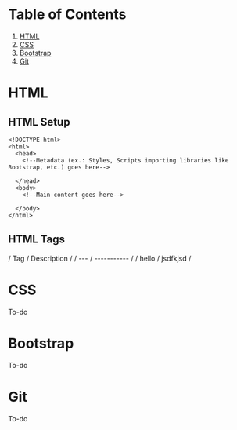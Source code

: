 # Table of Contents
1. [HTML](#html)
2. [CSS](#css)
3. [Bootstrap](#bootstrap)
4. [Git](#bootstrap)

<a name="html"></a>
# HTML 
## HTML Setup
```
<!DOCTYPE html>
<html>
  <head>
    <!--Metadata (ex.: Styles, Scripts importing libraries like Bootstrap, etc.) goes here-->
    
  </head>
  <body>
    <!--Main content goes here-->
    
  </body>
</html>
```

## HTML Tags
/ Tag    / Description    /
/ --- / ----------- /
/ hello / jsdfkjsd /

<a name="css"></a>
# CSS
To-do

<a name="bootstrap"></a>
# Bootstrap
To-do

<a name="git"></a>
# Git
To-do
